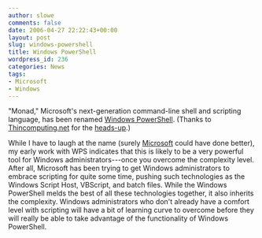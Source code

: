 ```yaml
---
author: slowe
comments: false
date: 2006-04-27 22:22:43+00:00
layout: post
slug: windows-powershell
title: Windows PowerShell
wordpress_id: 236
categories: News
tags:
- Microsoft
- Windows
---
```


"Monad," Microsoft's next-generation command-line shell and scripting language, has been renamed [Windows PowerShell](http://www.microsoft.com/windowsserver2003/technologies/management/powershell/default.mspx). (Thanks to [Thincomputing.net](http://www.thincomputing.net/) for the [heads-up](http://www.thincomputing.net/comment.php?comment.news.1890).)

While I have to laugh at the name (surely [Microsoft](http://www.microsoft.com/) could have done better), my early work with WPS indicates that this is likely to be a very powerful tool for Windows administrators---once you overcome the complexity level. After all, Microsoft has been trying to get Windows administrators to embrace scripting for quite some time, pushing such technologies as the Windows Script Host, VBScript, and batch files. While the Windows PowerShell melds the best of all these technologies together, it also inherits the complexity. Windows administrators who don't already have a comfort level with scripting will have a bit of learning curve to overcome before they will really be able to take advantage of the functionality of Windows PowerShell.
